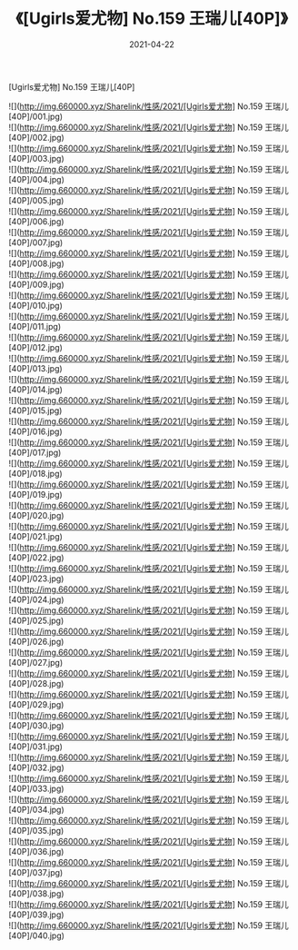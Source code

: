 ﻿---
layout: post
title:  《[Ugirls爱尤物] No.159 王瑞儿[40P]》
date:   2021-04-22
img: http://img.660000.xyz/Sharelink/性感/2021/[Ugirls爱尤物] No.159 王瑞儿[40P]/000.jpg
categories: [美女, 清纯, 唯美]
---

[Ugirls爱尤物] No.159 王瑞儿[40P]

  ![](http://img.660000.xyz/Sharelink/性感/2021/[Ugirls爱尤物] No.159 王瑞儿[40P]/001.jpg) <br> ![](http://img.660000.xyz/Sharelink/性感/2021/[Ugirls爱尤物] No.159 王瑞儿[40P]/002.jpg) <br> ![](http://img.660000.xyz/Sharelink/性感/2021/[Ugirls爱尤物] No.159 王瑞儿[40P]/003.jpg) <br> ![](http://img.660000.xyz/Sharelink/性感/2021/[Ugirls爱尤物] No.159 王瑞儿[40P]/004.jpg) <br> ![](http://img.660000.xyz/Sharelink/性感/2021/[Ugirls爱尤物] No.159 王瑞儿[40P]/005.jpg) <br> ![](http://img.660000.xyz/Sharelink/性感/2021/[Ugirls爱尤物] No.159 王瑞儿[40P]/006.jpg) <br> ![](http://img.660000.xyz/Sharelink/性感/2021/[Ugirls爱尤物] No.159 王瑞儿[40P]/007.jpg) <br> ![](http://img.660000.xyz/Sharelink/性感/2021/[Ugirls爱尤物] No.159 王瑞儿[40P]/008.jpg) <br> ![](http://img.660000.xyz/Sharelink/性感/2021/[Ugirls爱尤物] No.159 王瑞儿[40P]/009.jpg) <br> ![](http://img.660000.xyz/Sharelink/性感/2021/[Ugirls爱尤物] No.159 王瑞儿[40P]/010.jpg) <br> ![](http://img.660000.xyz/Sharelink/性感/2021/[Ugirls爱尤物] No.159 王瑞儿[40P]/011.jpg) <br> ![](http://img.660000.xyz/Sharelink/性感/2021/[Ugirls爱尤物] No.159 王瑞儿[40P]/012.jpg) <br> ![](http://img.660000.xyz/Sharelink/性感/2021/[Ugirls爱尤物] No.159 王瑞儿[40P]/013.jpg) <br> ![](http://img.660000.xyz/Sharelink/性感/2021/[Ugirls爱尤物] No.159 王瑞儿[40P]/014.jpg) <br> ![](http://img.660000.xyz/Sharelink/性感/2021/[Ugirls爱尤物] No.159 王瑞儿[40P]/015.jpg) <br> ![](http://img.660000.xyz/Sharelink/性感/2021/[Ugirls爱尤物] No.159 王瑞儿[40P]/016.jpg) <br> ![](http://img.660000.xyz/Sharelink/性感/2021/[Ugirls爱尤物] No.159 王瑞儿[40P]/017.jpg) <br> ![](http://img.660000.xyz/Sharelink/性感/2021/[Ugirls爱尤物] No.159 王瑞儿[40P]/018.jpg) <br> ![](http://img.660000.xyz/Sharelink/性感/2021/[Ugirls爱尤物] No.159 王瑞儿[40P]/019.jpg) <br> ![](http://img.660000.xyz/Sharelink/性感/2021/[Ugirls爱尤物] No.159 王瑞儿[40P]/020.jpg) <br> ![](http://img.660000.xyz/Sharelink/性感/2021/[Ugirls爱尤物] No.159 王瑞儿[40P]/021.jpg) <br> ![](http://img.660000.xyz/Sharelink/性感/2021/[Ugirls爱尤物] No.159 王瑞儿[40P]/022.jpg) <br> ![](http://img.660000.xyz/Sharelink/性感/2021/[Ugirls爱尤物] No.159 王瑞儿[40P]/023.jpg) <br> ![](http://img.660000.xyz/Sharelink/性感/2021/[Ugirls爱尤物] No.159 王瑞儿[40P]/024.jpg) <br> ![](http://img.660000.xyz/Sharelink/性感/2021/[Ugirls爱尤物] No.159 王瑞儿[40P]/025.jpg) <br> ![](http://img.660000.xyz/Sharelink/性感/2021/[Ugirls爱尤物] No.159 王瑞儿[40P]/026.jpg) <br> ![](http://img.660000.xyz/Sharelink/性感/2021/[Ugirls爱尤物] No.159 王瑞儿[40P]/027.jpg) <br> ![](http://img.660000.xyz/Sharelink/性感/2021/[Ugirls爱尤物] No.159 王瑞儿[40P]/028.jpg) <br> ![](http://img.660000.xyz/Sharelink/性感/2021/[Ugirls爱尤物] No.159 王瑞儿[40P]/029.jpg) <br> ![](http://img.660000.xyz/Sharelink/性感/2021/[Ugirls爱尤物] No.159 王瑞儿[40P]/030.jpg) <br> ![](http://img.660000.xyz/Sharelink/性感/2021/[Ugirls爱尤物] No.159 王瑞儿[40P]/031.jpg) <br> ![](http://img.660000.xyz/Sharelink/性感/2021/[Ugirls爱尤物] No.159 王瑞儿[40P]/032.jpg) <br> ![](http://img.660000.xyz/Sharelink/性感/2021/[Ugirls爱尤物] No.159 王瑞儿[40P]/033.jpg) <br> ![](http://img.660000.xyz/Sharelink/性感/2021/[Ugirls爱尤物] No.159 王瑞儿[40P]/034.jpg) <br> ![](http://img.660000.xyz/Sharelink/性感/2021/[Ugirls爱尤物] No.159 王瑞儿[40P]/035.jpg) <br> ![](http://img.660000.xyz/Sharelink/性感/2021/[Ugirls爱尤物] No.159 王瑞儿[40P]/036.jpg) <br> ![](http://img.660000.xyz/Sharelink/性感/2021/[Ugirls爱尤物] No.159 王瑞儿[40P]/037.jpg) <br> ![](http://img.660000.xyz/Sharelink/性感/2021/[Ugirls爱尤物] No.159 王瑞儿[40P]/038.jpg) <br> ![](http://img.660000.xyz/Sharelink/性感/2021/[Ugirls爱尤物] No.159 王瑞儿[40P]/039.jpg) <br> ![](http://img.660000.xyz/Sharelink/性感/2021/[Ugirls爱尤物] No.159 王瑞儿[40P]/040.jpg) <br>